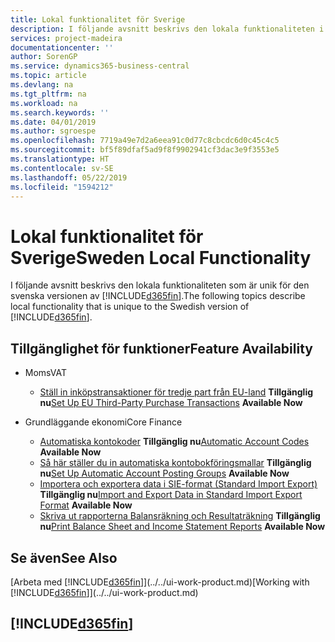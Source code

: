 ```yaml
---
title: Lokal funktionalitet för Sverige
description: I följande avsnitt beskrivs den lokala funktionaliteten i den svenska versionen av Business Central.
services: project-madeira
documentationcenter: ''
author: SorenGP
ms.service: dynamics365-business-central
ms.topic: article
ms.devlang: na
ms.tgt_pltfrm: na
ms.workload: na
ms.search.keywords: ''
ms.date: 04/01/2019
ms.author: sgroespe
ms.openlocfilehash: 7719a49e7d2a6eea91c0d77c8cbcdc6d0c45c4c5
ms.sourcegitcommit: bf5f89dfaf5ad9f8f9902941cf3dac3e9f3553e5
ms.translationtype: HT
ms.contentlocale: sv-SE
ms.lasthandoff: 05/22/2019
ms.locfileid: "1594212"
---
```

# <a name="sweden-local-functionality"></a><span data-ttu-id="700ea-103">Lokal funktionalitet för Sverige</span><span class="sxs-lookup"><span data-stu-id="700ea-103">Sweden Local Functionality</span></span>
<span data-ttu-id="700ea-104">I följande avsnitt beskrivs den lokala funktionaliteten som är unik för den svenska versionen av [!INCLUDE[d365fin](../../includes/d365fin_md.md)].</span><span class="sxs-lookup"><span data-stu-id="700ea-104">The following topics describe local functionality that is unique to the Swedish version of [!INCLUDE[d365fin](../../includes/d365fin_md.md)].</span></span>  

## <a name="feature-availability"></a><span data-ttu-id="700ea-105">Tillgänglighet för funktioner</span><span class="sxs-lookup"><span data-stu-id="700ea-105">Feature Availability</span></span>  

* <span data-ttu-id="700ea-106">Moms</span><span class="sxs-lookup"><span data-stu-id="700ea-106">VAT</span></span>
    * <span data-ttu-id="700ea-107">[Ställ in inköpstransaktioner för tredje part från EU-land](how-to-set-up-eu-third-party-purchase-transactions.md) **Tillgänglig nu**</span><span class="sxs-lookup"><span data-stu-id="700ea-107">[Set Up EU Third-Party Purchase Transactions](how-to-set-up-eu-third-party-purchase-transactions.md) **Available Now**</span></span>

* <span data-ttu-id="700ea-108">Grundläggande ekonomi</span><span class="sxs-lookup"><span data-stu-id="700ea-108">Core Finance</span></span>
    * <span data-ttu-id="700ea-109">[Automatiska kontokoder](automatic-account-codes.md) **Tillgänglig nu**</span><span class="sxs-lookup"><span data-stu-id="700ea-109">[Automatic Account Codes](automatic-account-codes.md) **Available Now**</span></span>
    * <span data-ttu-id="700ea-110">[Så här ställer du in automatiska kontobokföringsmallar](how-to-set-up-automatic-account-posting-groups.md)  **Tillgänglig nu**</span><span class="sxs-lookup"><span data-stu-id="700ea-110">[Set Up Automatic Account Posting Groups](how-to-set-up-automatic-account-posting-groups.md)  **Available Now**</span></span>
    * <span data-ttu-id="700ea-111">[Importera och exportera data i SIE-format (Standard Import Export)](how-to-import-and-export-data-in-standard-import-export-format.md) **Tillgänglig nu**</span><span class="sxs-lookup"><span data-stu-id="700ea-111">[Import and Export Data in Standard Import Export Format](how-to-import-and-export-data-in-standard-import-export-format.md) **Available Now**</span></span>  
    * <span data-ttu-id="700ea-112">[Skriva ut rapporterna Balansräkning och Resultaträkning](how-to-print-balance-sheet-and-income-statement-reports.md) **Tillgänglig nu**</span><span class="sxs-lookup"><span data-stu-id="700ea-112">[Print Balance Sheet and Income Statement Reports](how-to-print-balance-sheet-and-income-statement-reports.md) **Available Now**</span></span>  

## <a name="see-also"></a><span data-ttu-id="700ea-113">Se även</span><span class="sxs-lookup"><span data-stu-id="700ea-113">See Also</span></span>
<span data-ttu-id="700ea-114">[Arbeta med [!INCLUDE[d365fin](../../includes/d365fin_md.md)]](../../ui-work-product.md)</span><span class="sxs-lookup"><span data-stu-id="700ea-114">[Working with [!INCLUDE[d365fin](../../includes/d365fin_md.md)]](../../ui-work-product.md)</span></span>    

## [!INCLUDE[d365fin](../../includes/free_trial_md.md)]  
